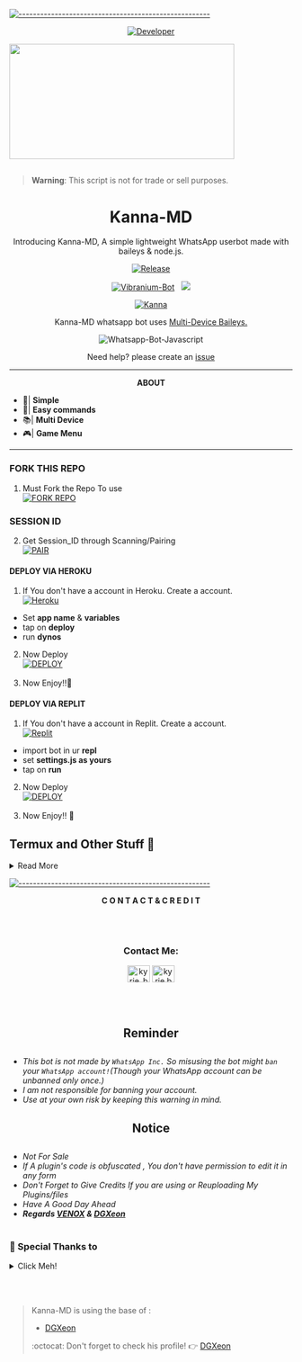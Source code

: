 [![-----------------------------------------------------](https://raw.githubusercontent.com/andreasbm/readme/master/assets/lines/colored.png)](#table-of-contents)
<p align="center">
  <a href="https://github.com/V-E-N-O-X"><img title="Developer" src="https://img.shields.io/badge/Author-VENOX-pink.svg?style=for-the-badge&logo=github" /></a>
</p>
<div align="left">
  <img border-radius: 15px src="https://i.pinimg.com/originals/42/e7/c5/42e7c5705737429652db3b8410cbec13.gif" width="400" height="205"/>
  
  
## 
> **Warning**: This script is not for trade or sell purposes.

<h1 align="center"> Kanna-MD </h1> 
<p align="center"> Introducing Kanna-MD,  A simple lightweight WhatsApp userbot made with baileys & node.js. </p>
<p align="center">
  <a href="https://github.com/V-E-N-O-X"><img title="Release" src="https://img.shields.io/badge/Version-%201.0.1-pink.svg?style=for-the-badge&logo=whatsapp" /></a>
</p>

<p align="center">
<a href="https://www.youtube.com/c/infinite9452"><img title="Vibranium-Bot" src="https://img.shields.io/static/v1?label=Language&message=English&style=flat-square&color=pink"></a> &nbsp;
  <img src="https://komarev.com/ghpvc/?username=Vibranium-Bot&label=VIEWS&style=flat-square&color=green" />
</p>
<p align="center">
 <a href="https://chat.whatsapp.com/Ly8r369gRm0K3UAqM5Sr93"><img title="Kanna" src="https://img.shields.io/badge/Whatshapp GC-pink?colorA=%FFC0CB&colorB=%23017e40&style=for-the-badge"></a>
</p>

<p align="center"> Kanna-MD whatsapp bot uses
  <a href="https://github.com/adiwajshing/Baileys">Multi-Device Baileys.</a>
</p>
<p align="center">
  <img title="Whatsapp-Bot-Javascript" src="https://img.shields.io/badge/Javascript-363303?style=for-the-badge&logo=javascript&logoColor=c6c631"></img>
</p>
<p align="center">Need help? please create an <a href="https://github.com/V-E-N-O-X/Kanna-MD/issues">issue</a></p>

***

<p align="center">
<strong>ABOUT</strong>
</p>

- 🔖| **Simple**
- 🏮| **Easy commands**
- 📚| **Multi Device**
- 🎮| **Game Menu**
  

---------

### FORK THIS REPO

1. Must Fork the Repo To use
   <br> 
<a href="https://github.com/V-E-N-O-X/Kanna-MD/fork"><img title="FORK REPO" src="https://img.shields.io/badge/FORK REPO-h?color=black&style=for-the-badge&logo=github"></a>


### SESSION ID

2. Get Session_ID through Scanning/Pairing
   <br>
<a href='#letmemake' target="_blank"><img alt='PAIR' src='https://img.shields.io/badge/Session_ID-100000?style=for-the-badge&logo=scan&logoColor=white&labelColor=black&color=black'/></a>

#### DEPLOY VIA HEROKU

1. If You don't have a account in Heroku. Create a account.
    <br>
<a href='https://heroku.com' target="_blank"><img alt='Heroku' src='https://img.shields.io/badge/-Create-black?style=for-the-badge&logo=heroku'/></a>
- Set **app name** & **variables**
- tap on **deploy**
- run **dynos**
   
2. Now Deploy
    <br>
<a href='#' target="_blank"><img alt='DEPLOY' src='https://img.shields.io/badge/-DEPLOY-black?style=for-the-badge&logo=heroku'/></a>
    <br><br>
3. Now Enjoy!!🐧


#### DEPLOY VIA REPLIT

1. If You don't have a account in Replit. Create a account.
    <br>
<a href='https://www.replit.com/' target="_blank"><img alt='Replit' src='https://img.shields.io/badge/-Create-black?style=for-the-badge&logo=replit'/></a>
- import bot in ur **repl**
- set **settings.js as yours**
- tap on **run**
2. Now Deploy
    <br>
<a href='https://replit.com/github/V-E-N-O-X/Kanna-MD' target="_blank"><img alt='DEPLOY' src='https://img.shields.io/badge/-DEPLOY-black?style=for-the-badge&logo=replit'/></a>
    <br><br>
3. Now Enjoy!! 🐧


## Termux and Other Stuff 🎐

      
<details close>
<summary>Read More</summary>

<br>

- Termux/Ssh/Ubuntu 🎍

```

apt update
apt upgrade
pkg update && pkg upgrade
pkg install bash
pkg install libwebp
pkg install git -y
pkg install nodejs -y 
pkg install ffmpeg -y 
pkg install wget
pkg install imagemagick -y
git clone https://github.com/V-E-N-O-X/Kanna-MD
cd Kanna-MD
yarn install
npm start
```

- about termux 24/7 🚩

```
npm i -g pm2 && pm2 start index.js && pm2 save && pm2 logs
```

- about Vps and self hosting

```
apt install nodejs 
apt install git 
apt apt install ffmpeg 
apt apt install libwebp 
apt apt install imagrmagick
apt install bash
git clone https://github.com/V-E-N-O-X/Kanna-MD
cd Kanna-MD
npm start
```
  </details> 
  
[![-----------------------------------------------------](https://raw.githubusercontent.com/andreasbm/readme/master/assets/lines/colored.png)](#table-of-contents)
<p align="center">
<strong>C O N T A C T    &    C R E D I T</strong>
</p>
<br><br>
 <h3 align="center">Contact Me:</h3>
<p align="center">
<a href="https://wa.me/8801853262586" target="blank"><img align="center" src="https://cdn.jsdelivr.net/npm/simple-icons@3.0.1/icons/whatsapp.svg" alt="kyrie_baran" height="30" width="40" /></a>
<a href="https://instagram.com/sla.sher_" target="blank"><img align="center" src="https://cdn.jsdelivr.net/npm/simple-icons@3.0.1/icons/instagram.svg" alt="kyrie.baran" height="30" width="40" /></a>
</p>

<br><br>



<h2 align="center"> Reminder
</h2>
   
## 
- *This bot is not made by `WhatsApp Inc.` So misusing the bot might `ban` your `WhatsApp account!`(Though your WhatsApp account can be unbanned only once.)*
- *I am not responsible for banning your account.*
- *Use at your own risk by keeping this warning in mind.*


<h2 align="center"> Notice
</h2>
   
## 
- *Not For Sale*
- *If A plugin's code is obfuscated , You don't have permission to edit it in any form*
- *Don't Forget to Give Credits If you are using or Reuploading My Plugins/files*
- *Have A Good Day Ahead*
- ***Regards [VENOX](https://github.com/V-E-N-O-X) & [DGXeon](https://github.com/DGXeon)***
<br><br>

### 🎀 Special Thanks to

<details close>
<summary>Click Meh!</summary>

<br>

* [`DGXeon`](https://github.com/DGXeon)
* [`GURU-SER`](https://github.com/Guru322)
* [`SuhailTech`](https://github.com/SuhailTechInfo)
* [`HYNO`](https://github.com/HyNO-Ir)

* ## Contributors and Testers

- **Syntax** 🚩
- **SID** 🚩

 </details>
 
 <br><br>
 
 >Kanna-MD is using the base of :
>- [DGXeon](https://github.com/DGXeon)
>
> :octocat: Don't forget to check his profile! :point_right: [DGXeon](https://github.com/DGXeon)

</p>

